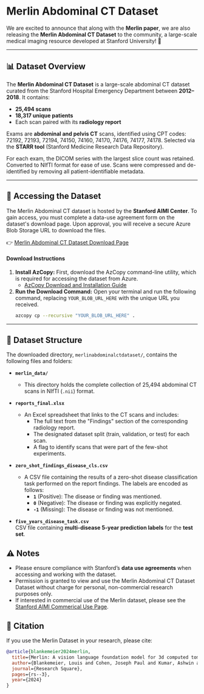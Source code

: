 # Merlin Abdominal CT Dataset

We are excited to announce that along with the **Merlin paper**, we are also releasing the **Merlin Abdominal CT Dataset** to the community, a large-scale medical imaging resource developed at Stanford University!  🚀  

---

## 📊 Dataset Overview

The **Merlin Abdominal CT Dataset** is a large-scale abdominal CT dataset curated from the Stanford Hospital Emergency Department between **2012–2018**. It contains:

- **25,494 scans**  
- **18,317 unique patients**  
- Each scan paired with its **radiology report**  

Exams are **abdominal and pelvis CT** scans, identified using CPT codes: 72192, 72193, 72194, 74150, 74160, 74170, 74176, 74177, 74178. Selected via the **STARR tool** (Stanford Medicine Research Data Repository).  

For each exam, the DICOM series with the largest slice count was retained. Converted to NIfTI format for ease of use. Scans were compressed and de-identified by removing all patient-identifiable metadata.  

---
## 🔗 Accessing the Dataset

The Merlin Abdominal CT dataset is hosted by the **Stanford AIMI Center**. To gain access, you must complete a data-use agreement form on the dataset's download page. Upon approval, you will receive a secure Azure Blob Storage URL to download the files.

👉 [Merlin Abdominal CT Dataset Download Page](https://stanfordaimi.azurewebsites.net/datasets/60b9c7ff-877b-48ce-96c3-0194c8205c40)

#### Download Instructions
1.  **Install AzCopy:** First, download the AzCopy command-line utility, which is required for accessing the dataset from Azure.
    * [AzCopy Download and Installation Guide](https://learn.microsoft.com/en-us/azure/storage/common/storage-use-azcopy-v10)
2.  **Run the Download Command:** Open your terminal and run the following command, replacing `YOUR_BLOB_URL_HERE` with the unique URL you received.
    ```bash
    azcopy cp --recursive "YOUR_BLOB_URL_HERE" .
    ```

---
## 📂 Dataset Structure

The downloaded directory, `merlinabdominalctdataset/`, contains the following files and folders:

* **`merlin_data/`**
    * This directory holds the complete collection of 25,494 abdominal CT scans in NIfTI (`.nii`) format.

* **`reports_final.xlsx`**
    * An Excel spreadsheet that links to the CT scans and includes:
        * The full text from the "Findings" section of the corresponding radiology report.
        * The designated dataset split (train, validation, or test) for each scan.
        * A flag to identify scans that were part of the few-shot experiments.

* **`zero_shot_findings_disease_cls.csv`**
    * A CSV file containing the results of a zero-shot disease classification task performed on the report findings. The labels are encoded as follows:
        * **`1`** (Positive): The disease or finding was mentioned.
        * **`0`** (Negative): The disease or finding was explicitly negated.
        * **`-1`** (Missing): The disease or finding was not mentioned.
- **`five_years_disease_task.csv`**  
CSV file containing **multi-disease 5-year prediction labels** for the **test set**.

## ⚠️ Notes

- Please ensure compliance with Stanford’s **data use agreements** when accessing and working with the dataset.  
- Permission is granted to view and use the Merlin Abdominal CT Dataset Dataset without charge for personal, non-commercial research purposes only. 
- If interested in commercial use of the Merlin dataset, please see the [Stanford AIMI Commerical Use Page](https://aimi.stanford.edu/datasets-commercial-use).

## 🔗 Citation

If you use the Merlin Dataset in your research, please cite:

```bibtex
@article{blankemeier2024merlin,
  title={Merlin: A vision language foundation model for 3d computed tomography},
  author={Blankemeier, Louis and Cohen, Joseph Paul and Kumar, Ashwin and Van Veen, Dave and Gardezi, Syed Jamal Safdar and Paschali, Magdalini and Chen, Zhihong and Delbrouck, Jean-Benoit and Reis, Eduardo and Truyts, Cesar and others},
  journal={Research Square},
  pages={rs--3},
  year={2024}
}
